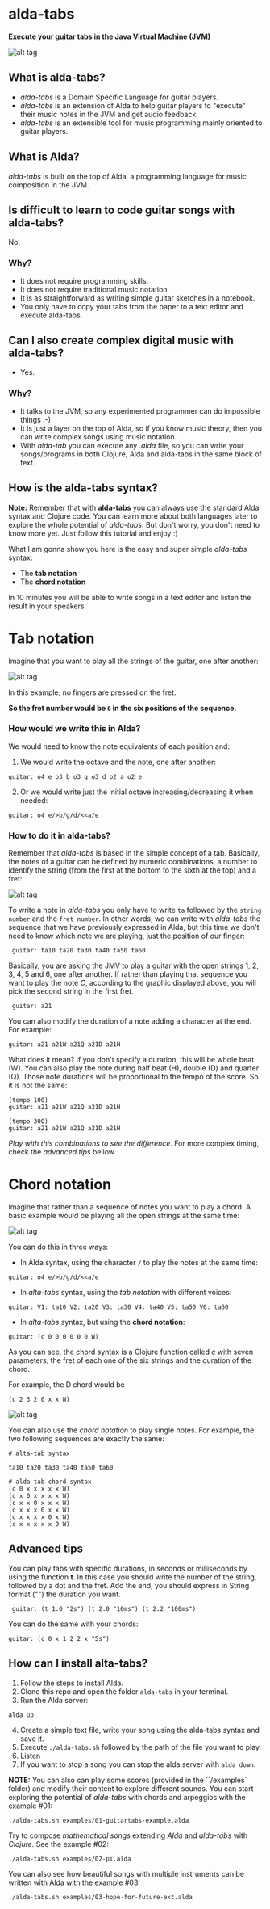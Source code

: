# alda-tabs

**Execute your guitar tabs in the Java Virtual Machine (JVM)**

![alt tag](https://raw.githubusercontent.com/dgrmunch/alda-tabs/master/img/alda-tabs.png)

## What is alda-tabs?

* *alda-tabs* is a Domain Specific Language for guitar players.
* *alda-tabs* is an extension of Alda to help guitar players to "execute" their music notes in the JVM and get audio feedback.
* *alda-tabs* is an extensible tool for music programming mainly oriented to guitar players.

## What is Alda?

*alda-tabs* is built on the top of Alda, a programming language for music composition in the JVM.

## Is difficult to learn to code guitar songs with alda-tabs?

No.

### Why?

* It does not require programming skills.
* It does not require traditional music notation.
* It is as straightforward as writing simple guitar sketches in a notebook.
* You only have to copy your tabs from the paper to a text editor and execute alda-tabs.


## Can I also create complex digital music with alda-tabs?

* Yes.

### Why?

* It talks to the JVM, so any experimented programmer can do impossible things :-)
* It is just a layer on the top of Alda, so if you know music theory, then you can write complex songs using music notation.
* With *alda-tab* you can execute any *.alda* file, so you can write your songs/programs in both Clojure, Alda and alda-tabs in the same block of text.

## How is the alda-tabs syntax?

**Note:** Remember that with **alda-tabs** you can always use the standard Alda syntax and Clojure code. You can learn more about both languages later to explore the whole potential of *alda-tabs*. But don't worry, you don't need to know more yet. Just follow this tutorial and enjoy :)

What I am gonna show you here is the easy and super simple *alda-tabs* syntax:

* The **tab notation**
* The **chord notation**

In 10 minutes you will be able to write songs in a text editor and listen the result in your speakers.


# Tab notation

Imagine that you want to play all the strings of the guitar, one after another:

![alt tag](https://raw.githubusercontent.com/dgrmunch/alda-tabs/master/img/score1.png)

In this example, no fingers are pressed on the fret.

**So the fret number would be `0` in the six positions of the sequence.**

### How would we write this in Alda?

We would need to know the note equivalents of each position and:

1. We would write the octave and the note, one after another:

```
guitar: o4 e o3 b o3 g o3 d o2 a o2 e
```

2. Or we would write just the initial octave increasing/decreasing it when needed:

```
guitar: o4 e/>b/g/d/<<a/e
```

### How to do it in alda-tabs?

Remember that *alda-tabs* is based in the simple concept of a tab. Basically, the notes of a guitar can be defined by numeric combinations, a number to identify the string (from the first at the bottom to the sixth at the top) and a fret:

![alt tag](https://raw.githubusercontent.com/dgrmunch/alda-tabs/master/img/notes-fret.png)

To write a note in *alda-tabs* you only have to write `ta` followed by the `string number` and the `fret number`.
In other words, we can write with *alda-tabs* the sequence that we have previously expressed in Alda, but this time we don't need to know which note we are playing, just the position of our finger:

```
 guitar: ta10 ta20 ta30 ta40 ta50 ta60
  ```

Basically, you are asking the JMV to play a guitar with the open strings 1, 2, 3, 4, 5 and 6, one after another.
If rather than playing that sequence you want to play the note *C*, according to the graphic displayed above, you will pick the second string in the first fret.

```
 guitar: a21
 ```

You can also modify the duration of a note adding a character at the end. For example:

```
guitar: a21 a21W a21Q a21D a21H
```

What does it mean? If you don't specify a duration, this will be whole beat (W). You can also play the note during half beat (H), double (D) and quarter (Q). Those note durations will be proportional to the tempo of the score. So it is not the same:

```
(tempo 100)
guitar: a21 a21W a21Q a21D a21H
```

```
(tempo 300)
guitar: a21 a21W a21Q a21D a21H
```

*Play with this combinations to see the difference*. For more complex timing, check the *advanced tips* bellow.

# Chord notation

Imagine that rather than a sequence of notes you want to play a chord. A basic example would be playing all the open strings at the same time:

![alt tag](https://raw.githubusercontent.com/dgrmunch/alda-tabs/master/img/score2.png)

You can do this in three ways:

* In Alda syntax, using the character `/` to play the notes at the same time:

```
guitar: o4 e/>b/g/d/<<a/e
```

* In *alta-tabs* syntax, using the *tab notation* with different voices:

```
guitar: V1: ta10 V2: ta20 V3: ta30 V4: ta40 V5: ta50 V6: ta60

```

* In *alta-tabs* syntax, but using the **chord notation**:

```
guitar: (c 0 0 0 0 0 0 W)

```

As you can see, the chord syntax is a Clojure function called *c* with seven parameters, the fret of each one of the six strings and the duration of the chord.

For example, the D chord would be

```
(c 2 3 2 0 x x W)
```

![alt tag](https://raw.githubusercontent.com/dgrmunch/alda-tabs/master/img/re.png)

You can also use the *chord notation* to play single notes. For example, the two following sequences are exactly the same:

```
# alta-tab syntax

ta10 ta20 ta30 ta40 ta50 ta60

# alda-tab chord syntax
(c 0 x x x x x W)
(c x 0 x x x x W)
(c x x 0 x x x W)
(c x x x 0 x x W)
(c x x x x 0 x W)
(c x x x x x 0 W)
```

## Advanced tips

 You can play tabs with specific durations, in seconds or milliseconds by using the function **t**.
 In this case you should write the number of the string, followed by a dot and the fret. Add the end, you should express in String format ("") the duration you want.

```
 guitar: (t 1.0 "2s") (t 2.0 "10ms") (t 2.2 "100ms")
 ```

 You can do the same with your chords:

 ```
 guitar: (c 0 x 1 2 2 x "5s")
 ```

## How can I install alta-tabs?

1. Follow the steps to install Alda.
2. Clone this repo and open the folder `alda-tabs` in your terminal.
3. Run the Alda server:

```alda up```

4. Create a simple text file, write your song using the alda-tabs syntax and save it.
5. Execute `./alda-tabs.sh` followed by the path of the file you want to play.
6. Listen
7. If you want to stop a song you can stop the alda server with `alda down`.

**NOTE:** You can also can play some scores (provided in the ``/examples` folder) and modify their content to explore different sounds.
You can start exploring the potential of *alda-tabs* with chords and arpeggios with the example #01:

```./alda-tabs.sh examples/01-guitartabs-example.alda ```

Try to compose *mathematical songs* extending *Alda* and *alda-tabs* with *Clojure*. See the example #02:

```./alda-tabs.sh examples/02-pi.alda```

You can also see how beautiful songs with multiple instruments can be written with Alda with the example #03:

```./alda-tabs.sh examples/03-hope-for-future-ext.alda ```
